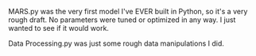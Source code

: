 MARS.py was the very first model I've EVER built in Python, so it's a very rough draft. No parameters were tuned or optimized in any way. I just wanted to see if it would work.

Data Processing.py was just some rough data manipulations I did. 
